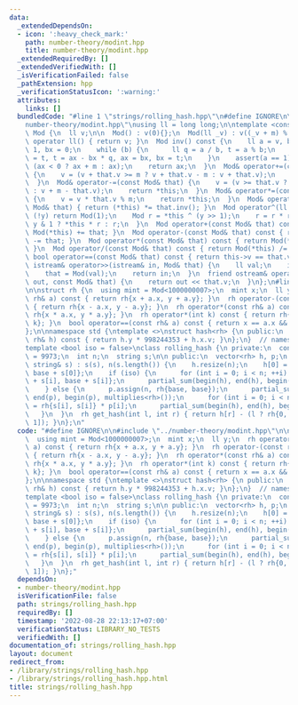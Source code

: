 ```yaml
---
data:
  _extendedDependsOn:
  - icon: ':heavy_check_mark:'
    path: number-theory/modint.hpp
    title: number-theory/modint.hpp
  _extendedRequiredBy: []
  _extendedVerifiedWith: []
  _isVerificationFailed: false
  _pathExtension: hpp
  _verificationStatusIcon: ':warning:'
  attributes:
    links: []
  bundledCode: "#line 1 \"strings/rolling_hash.hpp\"\n#define IGNORE\n\n#line 1 \"\
    number-theory/modint.hpp\"\nusing ll = long long;\n\ntemplate <const ll m>\nstruct\
    \ Mod {\n  ll v;\n\n  Mod() : v(0){};\n  Mod(ll _v) : v((_v + m) % m){};\n  explicit\
    \ operator ll() { return v; }\n  Mod inv() const {\n    ll a = v, b = m, ax =\
    \ 1, bx = 0;\n    while (b) {\n      ll q = a / b, t = a % b;\n      a = b, b\
    \ = t, t = ax - bx * q, ax = bx, bx = t;\n    }\n    assert(a == 1);\n    ax =\
    \ (ax < 0 ? ax + m : ax);\n    return ax;\n  }\n  Mod& operator+=(const Mod& that)\
    \ {\n    v = (v + that.v >= m ? v + that.v - m : v + that.v);\n    return *this;\n\
    \  }\n  Mod& operator-=(const Mod& that) {\n    v = (v >= that.v ? v - that.v\
    \ : v + m - that.v);\n    return *this;\n  }\n  Mod& operator*=(const Mod& that)\
    \ {\n    v = v * that.v % m;\n    return *this;\n  }\n  Mod& operator/=(const\
    \ Mod& that) { return (*this) *= that.inv(); }\n  Mod operator^(ll y) {\n    if\
    \ (!y) return Mod(1);\n    Mod r = *this ^ (y >> 1);\n    r = r * r;\n    return\
    \ y & 1 ? *this * r : r;\n  }\n  Mod operator+(const Mod& that) const { return\
    \ Mod(*this) += that; }\n  Mod operator-(const Mod& that) const { return Mod(*this)\
    \ -= that; }\n  Mod operator*(const Mod& that) const { return Mod(*this) *= that;\
    \ }\n  Mod operator/(const Mod& that) const { return Mod(*this) /= that; }\n \
    \ bool operator==(const Mod& that) const { return this->v == that.v; }\n  friend\
    \ istream& operator>>(istream& in, Mod& that) {\n    ll val;\n    in >> val;\n\
    \    that = Mod(val);\n    return in;\n  }\n  friend ostream& operator<<(ostream&\
    \ out, const Mod& that) {\n    return out << that.v;\n  }\n};\n#line 4 \"strings/rolling_hash.hpp\"\
    \n\nstruct rh {\n  using mint = Mod<1000000007>;\n  mint x;\n  ll y;\n  rh operator+(const\
    \ rh& a) const { return rh{x + a.x, y + a.y}; }\n  rh operator-(const rh& a) const\
    \ { return rh{x - a.x, y - a.y}; }\n  rh operator*(const rh& a) const { return\
    \ rh{x * a.x, y * a.y}; }\n  rh operator*(int k) const { return rh{x * k, y *\
    \ k}; }\n  bool operator==(const rh& a) const { return x == a.x && y == a.y; }\n\
    };\n\nnamespace std {\ntemplate <>\nstruct hash<rh> {\n public:\n  size_t operator()(const\
    \ rh& h) const { return h.y * 998244353 + h.x.v; }\n};\n}  // namespace std\n\n\
    template <bool iso = false>\nclass rolling_hash {\n private:\n  const ll base\
    \ = 9973;\n  int n;\n  string s;\n\n public:\n  vector<rh> h, p;\n  rolling_hash(const\
    \ string& s) : s(s), n(s.length()) {\n    h.resize(n);\n    h[0] = rh{base + s[0],\
    \ base + s[0]};\n    if (iso) {\n      for (int i = 0; i < n; ++i) h[i] = rh{base\
    \ + s[i], base + s[i]};\n      partial_sum(begin(h), end(h), begin(h), multiplies<rh>());\n\
    \    } else {\n      p.assign(n, rh{base, base});\n      partial_sum(begin(p),\
    \ end(p), begin(p), multiplies<rh>());\n      for (int i = 0; i < n; ++i) h[i]\
    \ = rh{s[i], s[i]} * p[i];\n      partial_sum(begin(h), end(h), begin(h));\n \
    \   }\n  }\n  rh get_hash(int l, int r) { return h[r] - (l ? rh{0, 0} : h[l -\
    \ 1]); }\n};\n"
  code: "#define IGNORE\n\n#include \"../number-theory/modint.hpp\"\n\nstruct rh {\n\
    \  using mint = Mod<1000000007>;\n  mint x;\n  ll y;\n  rh operator+(const rh&\
    \ a) const { return rh{x + a.x, y + a.y}; }\n  rh operator-(const rh& a) const\
    \ { return rh{x - a.x, y - a.y}; }\n  rh operator*(const rh& a) const { return\
    \ rh{x * a.x, y * a.y}; }\n  rh operator*(int k) const { return rh{x * k, y *\
    \ k}; }\n  bool operator==(const rh& a) const { return x == a.x && y == a.y; }\n\
    };\n\nnamespace std {\ntemplate <>\nstruct hash<rh> {\n public:\n  size_t operator()(const\
    \ rh& h) const { return h.y * 998244353 + h.x.v; }\n};\n}  // namespace std\n\n\
    template <bool iso = false>\nclass rolling_hash {\n private:\n  const ll base\
    \ = 9973;\n  int n;\n  string s;\n\n public:\n  vector<rh> h, p;\n  rolling_hash(const\
    \ string& s) : s(s), n(s.length()) {\n    h.resize(n);\n    h[0] = rh{base + s[0],\
    \ base + s[0]};\n    if (iso) {\n      for (int i = 0; i < n; ++i) h[i] = rh{base\
    \ + s[i], base + s[i]};\n      partial_sum(begin(h), end(h), begin(h), multiplies<rh>());\n\
    \    } else {\n      p.assign(n, rh{base, base});\n      partial_sum(begin(p),\
    \ end(p), begin(p), multiplies<rh>());\n      for (int i = 0; i < n; ++i) h[i]\
    \ = rh{s[i], s[i]} * p[i];\n      partial_sum(begin(h), end(h), begin(h));\n \
    \   }\n  }\n  rh get_hash(int l, int r) { return h[r] - (l ? rh{0, 0} : h[l -\
    \ 1]); }\n};"
  dependsOn:
  - number-theory/modint.hpp
  isVerificationFile: false
  path: strings/rolling_hash.hpp
  requiredBy: []
  timestamp: '2022-08-28 22:13:17+07:00'
  verificationStatus: LIBRARY_NO_TESTS
  verifiedWith: []
documentation_of: strings/rolling_hash.hpp
layout: document
redirect_from:
- /library/strings/rolling_hash.hpp
- /library/strings/rolling_hash.hpp.html
title: strings/rolling_hash.hpp
---
```

